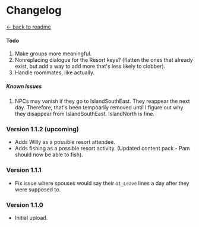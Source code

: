 ﻿Changelog
===================

[← back to readme](../../README.md)

#### Todo

1. Make groups more meaningful.
2. Nonreplacing dialogue for the Resort keys? (flatten the ones that already exist, but add a way to add more that's less likely to clobber).
3. Handle roommates, like actually.
<!-- Finish the locations console command: take a location as the argument and filter to just locations that match at the first/last location?-->
<!-- Also, add in a resort line for Leo.... -->
<!-- "Barfolk": "Clint, Willy", if Willy is enabled. -->
<!-- More schedule debugging tools: get arbitrary schedule from X day? -->

##### Known Issues

1. NPCs may vanish if they go to IslandSouthEast. They reappear the next day. Therefore, that's been tempoarily removed until I figure out why they disappear from IslandSouthEast. IslandNorth is fine.

### Version 1.1.2 (upcoming)

* Adds Willy as a possible resort attendee.
* Adds fishing as a possible resort activity. (Updated content pack - Pam should now be able to fish).

### Version 1.1.1

* Fix issue where spouses would say their `GI_Leave` lines a day after they were supposed to.

### Version 1.1.0

* Initial upload.